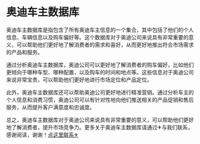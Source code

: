 # 奥迪车主数据库

奥迪车主数据库是指包含了所有奥迪车主信息的一个集合，其中包括了他们的个人信息、车辆信息以及购车偏好等。这个数据库对于奥迪公司来说具有非常重要的意义，可以帮助他们更好地了解消费者的需求和喜好，从而更好地推出符合市场需求的产品和服务。

通过分析奥迪车主数据库，奥迪公司可以更好地了解消费者的购车偏好，比如他们更倾向于哪种车型、哪种配置，以及购车的时间和地点等。这些信息对于奥迪公司来说非常宝贵，可以帮助他们更好地进行市场定位和产品定位。

此外，奥迪车主数据库还可以帮助奥迪公司更好地进行精准营销。通过分析车主的个人信息和消费习惯，奥迪公司可以有针对性地向他们推送相关的产品促销和售后服务，从而提升客户满意度和忠诚度。

总之，奥迪车主数据库对于奥迪公司来说具有非常重要的意义，可以帮助他们更好地了解消费者，提升市场竞争力。更多关于奥迪车主数据库请通过✈与我们联系，感谢阅读，谢谢！[点这里联系✈](https://ss.k02.cc)